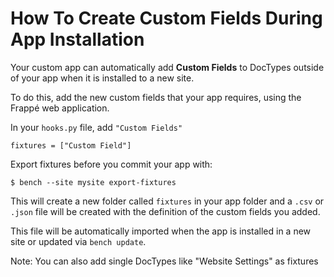 <!-- add-breadcrumbs -->
# How To Create Custom Fields During App Installation

Your custom app can automatically add **Custom Fields** to DocTypes outside of your app when it is installed to a new site.

To do this, add the new custom fields that your app requires, using the Frappé web application. 

In your `hooks.py` file, add `"Custom Fields"`

	fixtures = ["Custom Field"]

Export fixtures before you commit your app with:

	$ bench --site mysite export-fixtures

This will create a new folder called `fixtures` in your app folder and a `.csv` or `.json` file will be created with the definition of the custom fields you added.

This file will be automatically imported when the app is installed in a new site or updated via `bench update`.

Note: You can also add single DocTypes like "Website Settings" as fixtures


<!-- markdown -->
